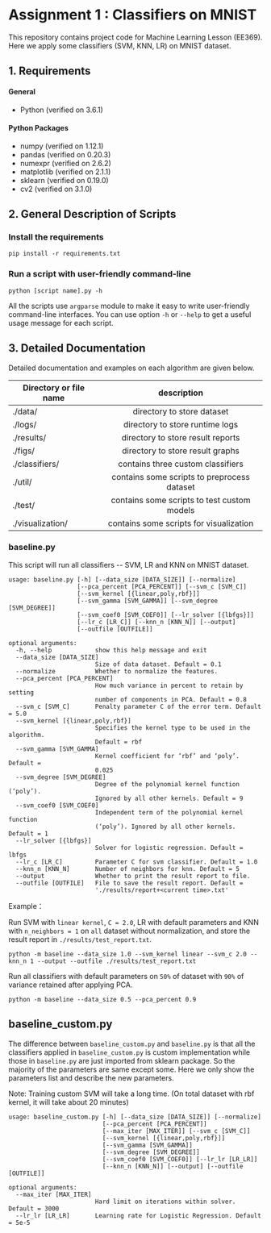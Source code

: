 # Assignment 1 : Classifiers on MNIST
 
 This repository contains project code for Machine Learning Lesson (EE369). Here we apply some classifiers (SVM, KNN, LR) on MNIST dataset.

## 1. Requirements
#### General
- Python (verified on 3.6.1)

#### Python Packages
- numpy (verified on 1.12.1)
- pandas (verified on 0.20.3)
- numexpr (verified on 2.6.2)
- matplotlib (verified on 2.1.1)
- sklearn (verified on 0.19.0)
- cv2 (verified on 3.1.0)

## 2. General Description of Scripts

### Install the requirements

```
pip install -r requirements.txt
```

### Run a script with user-friendly command-line

```
python [script name].py -h
```

All the scripts use `argparse` module to make it easy to write user-friendly command-line interfaces. You can use option `-h` or `--help` to get a useful usage message for each script.

## 3. Detailed Documentation

Detailed documentation and examples on each algorithm are given below.

|  Directory or file name  |               description                   |
| ------------------------ |:-------------------------------------------:|
|    ./data/               | directory to store dataset                  |
|    ./logs/               | directory to store runtime logs             |
|    ./results/            | directory to store result reports           |
|    ./figs/               | directory to store result graphs            |
|    ./classifiers/        | contains three custom classifiers           | 
|    ./util/               | contains some scripts to preprocess dataset |
|    ./test/               | contains some scripts to test custom models |
|    ./visualization/      | contains some scripts for visualization     |

### baseline.py

This script will run all classifiers -- SVM, LR and KNN on MNIST dataset. 

```
usage: baseline.py [-h] [--data_size [DATA_SIZE]] [--normalize]
                   [--pca_percent [PCA_PERCENT]] [--svm_c [SVM_C]]
                   [--svm_kernel [{linear,poly,rbf}]]
                   [--svm_gamma [SVM_GAMMA]] [--svm_degree [SVM_DEGREE]]
                   [--svm_coef0 [SVM_COEF0]] [--lr_solver [{lbfgs}]]
                   [--lr_c [LR_C]] [--knn_n [KNN_N]] [--output]
                   [--outfile [OUTFILE]]

optional arguments:
  -h, --help            show this help message and exit
  --data_size [DATA_SIZE]
                        Size of data dataset. Default = 0.1
  --normalize           Whether to normalize the features.
  --pca_percent [PCA_PERCENT]
                        How much variance in percent to retain by setting
                        number of components in PCA. Default = 0.8
  --svm_c [SVM_C]       Penalty parameter C of the error term. Default = 5.0
  --svm_kernel [{linear,poly,rbf}]
                        Specifies the kernel type to be used in the algorithm.
                        Default = rbf
  --svm_gamma [SVM_GAMMA]
                        Kernel coefficient for ‘rbf’ and ‘poly’. Default =
                        0.025
  --svm_degree [SVM_DEGREE]
                        Degree of the polynomial kernel function (‘poly’).
                        Ignored by all other kernels. Default = 9
  --svm_coef0 [SVM_COEF0]
                        Independent term of the polynomial kernel function
                        (‘poly’). Ignored by all other kernels. Default = 1
  --lr_solver [{lbfgs}]
                        Solver for logistic regression. Default = lbfgs
  --lr_c [LR_C]         Parameter C for svm classifier. Default = 1.0
  --knn_n [KNN_N]       Number of neighbors for knn. Default = 5
  --output              Whether to print the result report to file.
  --outfile [OUTFILE]   File to save the result report. Default =
                        './results/report+<current time>.txt'
```

Example：

 Run SVM with `linear kernel`, `C = 2.0`, LR with default parameters and KNN with `n_neighbors = 1` on `all` dataset without normalization, and store the result report in `./results/test_report.txt`.

```
python -m baseline --data_size 1.0 --svm_kernel linear --svm_c 2.0 --knn_n 1 --output --outfile ./results/test_report.txt
```

 Run all classifiers with default parameters on `50%` of dataset with `90%` of variance retained after applying PCA.

```
python -m baseline --data_size 0.5 --pca_percent 0.9
```

## baseline_custom.py

The difference between `baseline_custom.py` and `baseline.py` is that all the classifiers applied in `baseline_custom.py` is custom implementation while those in `baseline.py` are just imported from sklearn package. So the majority of the parameters are same except some. Here we only show the parameters list and describe the new parameters.

Note: Training custom SVM will take a long time. (On total dataset with rbf kernel, it will take about 20 minutes)

```
usage: baseline_custom.py [-h] [--data_size [DATA_SIZE]] [--normalize]
                          [--pca_percent [PCA_PERCENT]]
                          [--max_iter [MAX_ITER]] [--svm_c [SVM_C]]
                          [--svm_kernel [{linear,poly,rbf}]]
                          [--svm_gamma [SVM_GAMMA]]
                          [--svm_degree [SVM_DEGREE]]
                          [--svm_coef0 [SVM_COEF0]] [--lr_lr [LR_LR]]
                          [--knn_n [KNN_N]] [--output] [--outfile [OUTFILE]]

optional arguments:
  --max_iter [MAX_ITER] 
                        Hard limit on iterations within solver. Default = 3000
  --lr_lr [LR_LR]       Learning rate for Logistic Regression. Default = 5e-5
```
